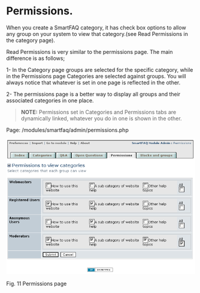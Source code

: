 # Permissions.

When you create a SmartFAQ category, it has check box options to allow any group on your system to view that category.(see Read Permissions in the category page).


Read Permissions is very similar to the permissions page. The main difference is as follows;

1- In the Category page groups are selected for the specific category, while in the Permissions page Categories are selected against groups. You will always notice that whatever is set in one page is reflected in the other.

2- The permissions page is a better way to display all groups and their associated categories in one place.

>**NOTE:** Permissions set in Categories and Permissions tabs are dynamically linked, whatever you do in one is shown in the other.

Page: /modules/smartfaq/admin/permissions.php

![image001.png](../../assets/permissions.png) 

Fig. 11 Permissions page

